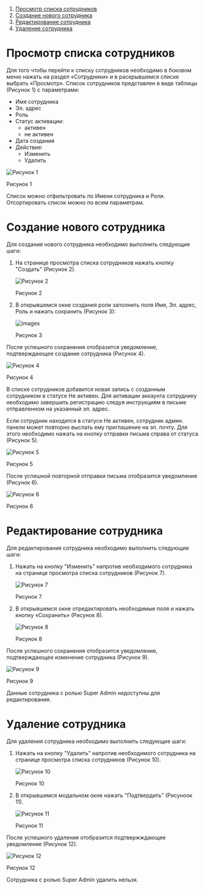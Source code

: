 1. [Просмотр списка сотрудников](#просмотр-списка-сотрудников)
2. [Создание нового сотрудника](#создание-нового-сотрудника)
3. [Редактирование сотрудника](#редактирование-сотрудника)
4. [Удаление сотрудника](#удаление-сотрудника)

# Просмотр списка сотрудников
Для того чтобы перейти к списку сотрудников необходимо в боковом меню нажать на раздел «Сотрудники» и в раскрывшемся списке выбрать «Просмотр».
Список сотрудников представлен в виде таблицы (Рисунок 1) с параметрами:
- Имя сотрудника
- Эл. адрес
- Роль
- Статус активации:
	- активен
	- не активен
- Дата создания
- Действие:
	- Изменить
	- Удалить

![Рисунок 1](images/employees_1.png)

Рисунок 1

Список можно отфильтровать по Имени сотрудника и Роли. 
Отсортировать список можно по всем параметрам.

# Создание нового сотрудника
Для создания нового сотрудника необходимо выполнить следующие шаги:
1. На странице просмотра списка сотрудников нажать кнопку "Создать" (Рисунок 2).
   
   ![Рисунок 2](images/employees_2.png)
   
   Рисунок 2  
2. В открывшемся окне создания роли заполнить поля Имя, Эл. адрес, Роль и нажать сохранить (Рисунок 3):
   
   <img class='md-img' src="images/employees_3.png" alt="images">
   
   Рисунок 3

После успешного сохранения отобразится уведомление, подтверждающее создание сотрудника (Рисунок 4).

![Рисунок 4](images/employees_4.png)

Рисунок 4

В списке сотрудников добавится новая запись с созданным сотрудником в статусе Не активен.
Для активации аккаунта сотруднику необходимо завершить регистрацию следуя инструкциям в письме отправленном на указанный эл. адрес.

Если сотрудник находится в статусе Не активен, сотрудник админ. панели может повторно выслать ему приглашение на эл. почту. Для этого необходимо нажать на кнопку отправки письма справа от статуса (Рисунок 5).

![Рисунок 5](images/employees_5.png)

Рисунок 5

После успешной повторной отправки письма отобразится уведомление (Рисунок 6).

![Рисунок 6](images/employees_6.png)

Рисунок 6

# Редактирование сотрудника
Для редактирования сотрудника необходимо выполнить следующие шаги:
1. Нажать на кнопку "Изменить" напротив необходимого сотрудника на странице просмотра списка сотрудников (Рисунок 7).
   
   ![Рисунок 7](images/employees_7.png)
   
   Рисунок 7  
2. В открывшемся окне отредактировать необходимые поля и нажать кнопку «Сохранить» (Рисунок 8).
   
   <img class="md-img" src="images/employees_8.png" alt="Рисунок 8">
   
   Рисунок 8

После успешного сохранения отобразится уведомление, подтверждающее изменение сотрудника (Рисунок 9).

<img class="md-img" src="images/employees_9.png" alt="Рисунок 9">

Рисунок 9

Данные сотрудника с ролью Super Admin недоступны для редактирования.

# Удаление сотрудника
Для удаления сотрудника необходимо выполнить следующие шаги:
1. Нажать на кнопку "Удалить" напротив необходимого сотрудника на странице просмотра списка сотрудников (Рисунок 10).
   
   ![Рисунок 10](images/employees_10.png)
   
   Рисунок 10  
2. В открывшемся модальном окне нажать "Подтвердить" (Рисуноок 11).
   
   <img class="md-img" src="images/employees_11.png" alt="Рисунок 11">
   
   Рисунок 11

После успешного удаления отобразится подтвержждающее уведомление (Рисунок 12).

![Рисунок 12](images/employees_12.png)

Рисунок 12

Сотрудника с ролью Super Admin удалить нельзя.